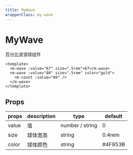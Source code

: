```yaml
---
title: MyWave
wrapperClass: my-wave
---
```


# MyWave

百分比波浪球组件

```vue demo
<template>
  <m-wave :value="67" size=".5rem">67</m-wave>
  <m-wave :value="80" size=".5rem" color="gold">
    <m-count :value="80" />
  </m-wave>
</template>
```

## Props

| props | description | type            | default |
| ----- | ----------- | --------------- | ------- |
| value | 值          | number / string | 0       |
| size  | 球体宽高    | string          | 0.4rem  |
| color | 球体颜色    | string          | #4F953B |
